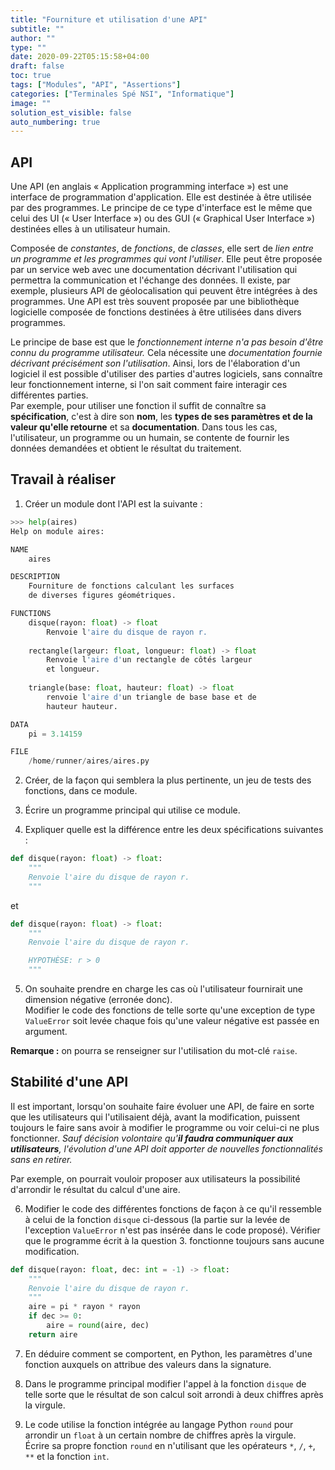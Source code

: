 ```yaml
---
title: "Fourniture et utilisation d'une API"
subtitle: ""
author: ""
type: ""
date: 2020-09-22T05:15:58+04:00
draft: false
toc: true
tags: ["Modules", "API", "Assertions"]
categories: ["Terminales Spé NSI", "Informatique"]
image: ""
solution_est_visible: false
auto_numbering: true
---
```


## API

Une API (en anglais « Application programming interface ») est une interface de programmation d'application. Elle est destinée à être utilisée par des programmes. Le principe de ce type d'interface est le même que celui des UI (« User Interface ») ou des GUI (« Graphical User Interface ») destinées elles à un utilisateur humain.

Composée de *constantes*, de *fonctions*, de *classes*, elle sert de *lien entre un programme et les programmes qui vont l'utiliser*. Elle peut être proposée par un service web avec une documentation décrivant l'utilisation qui permettra la communication et l'échange des données. Il existe, par exemple, plusieurs API de géolocalisation qui peuvent être intégrées à des programmes. Une API est très souvent proposée par une bibliothèque logicielle composée de fonctions destinées à être utilisées dans divers programmes.

Le principe de base est que le *fonctionnement interne n'a pas besoin d'être connu du programme utilisateur.* Cela nécessite une *documentation fournie décrivant précisément son l'utilisation*. Ainsi, lors de l'élaboration d'un logiciel il est possible d'utiliser des parties d'autres logiciels, sans connaître leur fonctionnement interne, si l'on sait comment faire interagir ces différentes parties.  
Par exemple, pour utiliser une fonction il suffit de connaître sa **spécification**, c'est à dire son **nom**, les **types de ses paramètres et de la valeur qu'elle retourne** et sa **documentation**. Dans tous les cas, l'utilisateur, un programme ou un humain, se contente de fournir les données demandées et obtient le résultat du traitement.

## Travail à réaliser

1. Créer un module dont l'API est la suivante :

```python
>>> help(aires)
Help on module aires:

NAME
    aires

DESCRIPTION
    Fourniture de fonctions calculant les surfaces
    de diverses figures géométriques.

FUNCTIONS
    disque(rayon: float) -> float
        Renvoie l'aire du disque de rayon r.
    
    rectangle(largeur: float, longueur: float) -> float
        Renvoie l'aire d'un rectangle de côtés largeur 
        et longueur.
    
    triangle(base: float, hauteur: float) -> float
        renvoie l'aire d'un triangle de base base et de 
        hauteur hauteur.

DATA
    pi = 3.14159

FILE
    /home/runner/aires/aires.py
```

2. Créer, de la façon qui semblera la plus pertinente, un jeu de tests des fonctions, dans ce module.

3. Écrire un programme principal qui utilise ce module.

4. Expliquer quelle est la différence entre les deux spécifications suivantes :

```python
def disque(rayon: float) -> float:
    """
    Renvoie l'aire du disque de rayon r.
    """
```

et

```python
def disque(rayon: float) -> float:
    """
    Renvoie l'aire du disque de rayon r.

    HYPOTHÈSE: r > 0
    """
````

5. On souhaite prendre en charge les cas où l'utilisateur fournirait une dimension négative (erronée donc).  
Modifier le code des fonctions de telle sorte qu'une exception de type `ValueError` soit levée chaque fois qu'une valeur négative est passée en argument.

**Remarque :** on pourra se renseigner sur l'utilisation du mot-clé `raise`.

## Stabilité d'une API

Il est important, lorsqu'on souhaite faire évoluer une API, de faire en sorte que les utilisateurs qui l'utilisaient déjà, avant la modification, puissent toujours le faire sans avoir à modifier le programme ou voir celui-ci ne plus fonctionner.
*Sauf décision volontaire qu'**il faudra communiquer aux utilisateurs**, l'évolution d'une API doit apporter de nouvelles fonctionnalités sans en retirer.*

Par exemple, on pourrait vouloir proposer aux utilisateurs la possibilité d'arrondir le résultat du calcul d'une aire.

6. Modifier le code des différentes fonctions de façon à ce qu'il ressemble à celui de la fonction `disque` ci-dessous (la partie sur la levée de l'exception `ValueError` n'est pas insérée dans le code proposé).
Vérifier que le programme écrit à la question 3. fonctionne toujours sans aucune modification.

```python
def disque(rayon: float, dec: int = -1) -> float:
    """
    Renvoie l'aire du disque de rayon r.
    """
    aire = pi * rayon * rayon
    if dec >= 0:
        aire = round(aire, dec)
    return aire
```

7. En déduire comment se comportent, en Python, les paramètres d'une fonction auxquels on attribue des valeurs dans la signature.

8. Dans le programme principal modifier l'appel à la fonction `disque` de telle sorte que le résultat de son calcul soit arrondi à deux chiffres après la virgule.

9. Le code utilise la fonction intégrée au langage Python `round` pour arrondir un `float` à un certain nombre de chiffres après la virgule.  
Écrire sa propre fonction `round` en n'utilisant que les opérateurs `*`, `/`, `+`, `**` et la fonction `int`.
